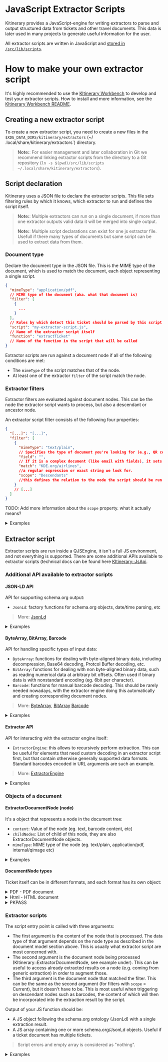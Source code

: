 # JavaScript Extractor Scripts

Kitinerary provides a JavaScript-engine for writing extractors to parse and output structured data from tickets and
other travel documents.
This data is later used in many projects to generate useful information for the user.

All extractor scripts are written in JavaScript and [stored in
`/src/lib/scripts`](https://invent.kde.org/pim/kitinerary/-/tree/master/src/lib/scripts).

# How to make your own extractor script

It's highly recommended to use the [KItinerary Workbench](https://invent.kde.org/pim/kitinerary-workbench) to develop
and test your extractor scripts. How to install and more information, see
the [KItinerary Workbench README](https://invent.kde.org/pim/kitinerary-workbench/-/blob/master/README.md).

## Creating a new extractor script

To create a new extractor script, you need to create a new files in the `$XDG_DATA_DIRS/kitinerary/extractors` (~/
.local/share/kitinerary/extractors`) directory.

> **Note:**: For easier management and later collaboration in Git we recommend linking extractor scripts from the
> directory to a Git repository (`ln -s $(pwd)/src/lib/scripts ~/.local/share/kitinerary/extractors`).

## Script declaration

Kitinerary uses a JSON file to declare the extractor scripts. This file sets filtering rules by which it knows, which
extractor to run and defines the script itself.

> **Note:**: Multiple extractors can run on a single document, if more than one extractor outputs valid data it will be
> merged into single output.
>
> **Note:**: Multiple script declarations can exist for one js extractor file. Usefull if there many types of documents
> but same script can be used to extract data from them.

### Document type

Declare the document type in the JSON file. This is the MIME type of the document, which is used to match the document,
each object representing a single script.

```json
{
  "mimeType": "application/pdf",
  // MIME type of the document (aka. what that document is)
  "filter": [
    {
      ...
    }
  ],
  // Rules by which detect this ticket should be parsed by this script
  "script": "my-extractor-script.js",
  // Name of the extractor script itself
  "function": "extractTicket"
  // Name of the function in the script that will be called
}
```

Extractor scripts are run against a document node if all of the following conditions are met:

- The `mimeType` of the script matches that of the node.
- At least one of the extractor `filter` of the script match the node.

### Extractor filters

Extractor filters are evaluated against document nodes. This can be the node the extractor
script wants to process, but also a descendant or ancestor node.

An extractor script filter consists of the following four properties:

```json
{
  "[...]": "[...]",
  "filter": [
    {
      "mimeType": "text/plain",
      // Specifies the type of document you're looking for (e.g., QR code in document, plain text).
      "field": "",
      // If it is a complex document (like email with fields), it sets which filed of the document run "match" on. This is ignored for nodes containing basic types such as plain text or binary data.
      "match": "KDE.org/airlines",
      //a regular expression or exact string we look for.
      "scope": "Descendants"
      //this defines the relation to the node the script should be run on (Current, Parent, Children, Ancestors or Descendants).
    }
    // [...]
  ]
}
```

TODO: Add more information about the `scope` property. what it actually means?

<details>
<summary>Examples</summary>

---

Anything attached to an email sent by "booking@example-operator.com". The field matched against here
is the `From` header of the MIME message.

```json
{
  "mimeType": "message/rfc822",
  // Its mime type of email
  "field": "From",
  // We look at fiels "From" in the email, which is the sender
  "match": "^booking@exampl-operator\.com$",
  // We look at exactly "booking@exampl-operator.com"
  "scope": "Ancestors"
  // TODO: What is this?
}
```

---

Documents containing a barcode of the format "F12345678". Note that the scope here is `Descendants`
rather than `Children` as the direct child nodes tend to be the images containing the barcode.

```json
{
  "mimeType": "text/plain",
  // we look at plain text
  "scope": "Ancestors",
  // TODO: What is this? i dont understand...
  "match": "^F\d{8}$"
  // We look for exactly "F" followed by 8 digits
}
```

---

Apple Wallet passes issued by "org.kde.travelAgency".

```json
{
  "mimeType": "application/vnd.apple.pkpass",
  // We look at Apple Wallet passes
  "field": "passTypeIdentifier",
  // We look at field "passTypeIdentifier" which is the issuer
  "match": "org.kde.travelAgency",
  "scope": "Current"
  // We look only at this document
}
```

---

iCal events with an organizer email address of the "kde.org" domain. Note that the field here accesses
a property of a property. This works at arbitrary depth, as long as the corresponding types are
introspectable by Qt.

```json
{
  "mimeType": "internal/event",
  "field": "organizer.email",
  "match": "@kde.org$",
  "scope": "Current"
}
```

---

A (PDF) document containing an IATA boarding pass barcode of the airline "AB". Triggering
vendor-specific UIC or ERA railway tickets can be done very similarly, matching on the corresponding
carrier ids.

```json
{
  "mimeType": "internal/iata-bcbp",
  "field": "operatingCarrierDesignator",
  "match": "AB",
  "scope": "Descendants"
}
```

---

A node that has already existing results containing a reservation from "My Transport Operator".
This is useful for scripts that want to augment or fix schema.org annotation already provided by
the source. Note that the mimeType "application/ld+json" is special here as it doesn't only trigger
on the document node content itself, but also matches against the result of nodes of any type.

```json
{
  "mimeType": "application/ld+json",
  "field": "reservationFor.provider.name",
  "match": "My Transport Operator",
  "scope": "Current"
}
```

---

**NOT RECOMMENDED** This should be used as a last resort only, as matching against the full PDF document content can be
expensive.

PDF documents containing the string "My Ferry Booking" anywhere.

```json
{
  "mimeType": "application/pdf",
  "field": "text",
  "match": "My Ferry Booking",
  "scope": "Current"
}
```

</details>

## Extractor script

Extractor scripts are run inside a QJSEngine, it isn't a full JS environment, and not everything is supported.
There are some additional APIs available to extractor scripts (technical docs can be found
here [KItinerary::JsApi](https://api.kde.org/kdepim/kitinerary/html/namespaceKItinerary_1_1JsApi.html).

### Additional API available to extractor scripts

#### JSON-LD API

API for supporting schema.org output:

- `JsonLd`: factory functions for schema.org objects, date/time parsing, etc

> More: [JsonLd](https://api.kde.org/kdepim/kitinerary/html/classKItinerary_1_1JsApi_1_1JsonLd.html)

<details>
<summary>Examples</summary>

```js
var f = JsonLd.newFlightReservation(); // https://schema.org/FlightReservation
f.reservationFor.departureAirport.name = "KDE Konqi Airport (KDQ)"; // https://schema.org/FlightReservation -> https://schema.org/Flight -> https://schema.org/Place -> https://schema.org/Airport
f.reservationFor.arrivalAirport.name = "KDE Katie City Airport (KDA)";
f.reservationFor.departureTime = JsonLd.toDateTime(
  "08:36 20.02.2025",
  "hh:mm dd.MM.yyyy",
  "en",
);
f.reservationFor.arrivalTime = JsonLd.toDateTime(
  "09:56 20.02.2025",
  "hh:mm dd.MM.yyyy",
  "en",
);
f.reservationFor.airline.iataCode = "KD";
f.reservationFor.flightNumber = "KD 1096";
return f; // Returns the flight reservation object later used by other apps
```

</details>

#### ByteArray, BitArray, Barcode

API for handling specific types of input data:

- `ByteArray`: functions for dealing with byte-aligned binary data, including decompression, Base64 decoding, Protcol
  Buffer decoding, etc.
- `BitArray`: functions for dealing with non byte-aligned binary data, such as reading numerical data at arbitrary bit
  offsets. Often used if binary data is with nonstandard encoding (eg. 6bit per character).
- `Barcode`: functions for manual barcode decoding. This should be rarely needed nowadays, with the extractor engine
  doing this automatically and creating corresponding document nodes.

> More:
> [ByteArray](https://api.kde.org/kdepim/kitinerary/html/classKItinerary_1_1JsApi_1_1ByteArray.html),
> [BitArray](https://api.kde.org/kdepim/kitinerary/html/classKItinerary_1_1JsApi_1_1BitArray.html) 
> [Barcode](https://api.kde.org/kdepim/kitinerary/html/classKItinerary_1_1JsApi_1_1Barcode.html)

<details>
<summary>Examples</summary>

```js
const KonqiPersonality = ByteArray.toBase64("Cheerful"); // "Q2hlZXJmdWwK"
const KatieMessage = ByteArray.fromBase64("UmVtZW1iZXIgdG8gdGFrZSBicmVha3MK"); // "Remember to take breaks"

const theQR = node.childNodes[1].childNodes[0].content; // Base64 encoded data
const decodedQR = ByteArray.fromBase64(theQR); // binary blob
const bitsOfQR = ByteArray.toBitArray(theQR); // Conver this to bitArray so it can be manipulated bit-by-bit
let outputString = "";
for (let i = 0; i < 6; ++i) {
  let magicalNumber = bitsOfQR.readNumberMSB(0, 6); // Reads 6 **bits**, eg. '43'
  outputString += String.fromCharCode(magicalNumber + 32); // '43' + 32 = K
}
console.log(outputString); // Konqi

// Usually not needed, as the extractor engine will create barcode nodes automatically
const QRCode = ImageOfAztecQRCodeNotDecodedByExtractorEngine;
const DecodedAztec = Barcode.decodeAztec(
  ImageOfAztecQRCodeNotDecodedByExtractorEngine,
);
console.log(DecodedAztec); // ["KDE airlines", "KDE Konqi Airport (KDQ)", "KDE Katie City Airport (KDA)", "20.02.2025", "08:36", "20.02.2025", "09:56", "KD 1096", "magicalstringsoweknowthisticketwasnottamperedwithbyevilwizards"]
```

</details>

#### Extractor API

API for interacting with the extractor engine itself:

- `ExtractorEngine`: this allows to recursively perform extraction.
  This can be useful for elements that need custom decoding in an extractor script first,
  but that contain otherwise generally supported data formats. Standard barcodes encoded
  in URL arguments are such an example.

> More: [ExtractorEngine](https://api.kde.org/kdepim/kitinerary/html/classKItinerary_1_1ExtractorEngine.html)

<details>
<summary>Examples</summary>

```js
const XMLdataIncorreclyInterpretedAsText = "<xml><data>42</data></xml>";
const CorrectlyInterpretedXML = ExtractorEngine.extract(
  XMLdataIncorreclyInterpretedAsText,
  "application/xml",
);

var f = JsonLd.newFlightReservation();
ExtractorEngine.extractPrice("13 EUR", f); // Adds to ticket price
```

</details>

### Objects of a document

#### ExtractorDocumentNode (node)

It's a object that represents a node in the document tree:

- `content`: Value of the node (eg. text, barcode content, etc)
- `childNodes`: List of child of this node, they are also ExtractorDocumentNode objects.
- `mimeType`: MIME type of the node (eg. text/plain, application/pdf, internal/qimage etc)

<details>
<summary>Examples</summary>

```tree
└── application/pdf // Ticket in PDF format
    ├── internal/qimage // Image of the QR code
    │   └── text/plain // Decoded text from the QR code
    └── text/plain // Usually text inside the PDF
```

```js
function main(pdf, node, barcode) {
  cnsole.log(pdf.content); // Automagically extracted PDF content, no need to point at it.
  let imageOfQR = node.childNodes[0];
  let textFromQR = imageOfQR.childNodes[0].content;
}
```

</details>

#### DocumentNode types

Ticket itself can be in different formats, and each format has its own object:

<details id="PDF - PDF document">
<summary>PDF - PDF document</summary>
PdfDocument is a object that represents a PDF document; it has the following properties:

- `text`: Extracts text from the PDF page. If used on root node, it extracts all text from the PDF.
- `pages`: List of pages in the PDF
- `textInRect`: Extracts text from a given rectangle on the PDF page. Uses normalized coordinates (0-1) in format "Left,
  Top, Right, Bottom".

> More:
> [PdfDocument](https://api.kde.org/kdepim/kitinerary/html/classKItinerary_1_1PdfDocument.html)

  <details>
  <summary>Examples</summary>

```js
// If ticket is in PDF the fist argument is the `PdfPage` object
function main(contentPDF, node) {
  const allText = contentPDF.text; // Extracts all text from the PDF page
  const firstPage = contentPDF.pages[0].text; // Extracts text from only from first page
  const textInRect = contentPDF.pages[0].textInRect(0, 0, 0.3, 0.25); // "Passanger: Kandalf"
}
```

  </details>
</details>
<details id="Html - HTML document">
<summary>Html - HTML document</summary>
HtmlDocument is an object that represents an HTML document consisting HtmlElements; it has the following properties and methods:

- `rawData()`: Returns the raw textual HTML data.
- `root()`: Returns the root element of the document.
- `eval(xpath)`: Evaluates an XPath expression relative to the document root and returns matching elements.

HtmlElement represents an element within an HTML document; it has the following properties and methods:

- `name`: Returns the element name (tag).
- `isNull`: Checks if the element is null/invalid.
- `attribute`: Returns the value of the specified attribute.
- `hasAttribute`: Checks whether an attribute with the given name exists.
- `attributes`: Returns a list of all attributes of this element.
- `content`: Returns the immediate text content of this element (trimmed of whitespace).
- `recursiveContent`: Returns the text content of this element and all its children.
- `parent`: Returns the parent element of this node.
- `firstChild`: Returns the first child element of this node.
- `nextSibling(: Returns the next sibling element of this node.
- `eval`: Evaluates an XPath expression relative to this element.

> More:
> [HtmlDocument](https://api.kde.org/kdepim/kitinerary/html/classKItinerary_1_1HtmlDocument.html) > [HtmlElement](https://api.kde.org/kdepim/kitinerary/html/classKItinerary_1_1HtmlElement.html)

<details>
  <summary>Examples</summary>

```js
// Create a simple HTML document
const simpleHtml = `
  <html><head>
  <title>Flight Details</title>
  </head><body>

  <div class="flight-info">
  <h1>Flight KDE1996</h1>
  <div class="departure">
  <span class="code">KDQ</span>
  <span class="time">2025-02-20 08:30</span>
  </div>

  <div class="arrival">
  <span class="code">KDA</span>
  <span class="time">2025-02-22 16:45</span>
  </div>

  <div class="passenger" id="traveler">
  <span class="name">Kandalf the wizard</span>
  <span class="seat">12A</span>

  </div>
  </div>
  </body>
  </html>
  `;

const html = ExtractorEngine.extract(simpleHtml, "text/html").content;

const res = JsonLd.newFlightReservation();

// Get flight number from h1
const flightHeader = html.eval("//h1")[0];
console.log(flightHeader.content);
if (typeof flightHeader.content == "string") {
  const flightNumber = flightHeader.content.match(/Flight ([A-Z]{2})(\d+)/);
  if (flightNumber) {
    res.reservationFor.airline.iataCode = flightNumber[1];
    res.reservationFor.flightNumber = flightNumber[2];
  }
}

// Get departure info
const departureElement = html.eval("//div[@class='departure']")[0];
if (typeof flightHeader.content == "string") {
  const codeElement = departureElement.eval("span[@class='code']")[0];
  const timeElement = departureElement.eval("span[@class='time']")[0];

  res.reservationFor.departureAirport.iataCode = codeElement.content;
  res.reservationFor.departureTime = JsonLd.toDateTime(
    timeElement.content,
    "yyyy-MM-dd HH:mm",
    "en",
  );
}

// Get arrival info
const arrivalElement = html.eval("//div[@class='arrival']")[0];
if (typeof flightHeader.content == "string") {
  const codeElement = arrivalElement.eval("span[@class='code']")[0];
  const timeElement = arrivalElement.eval("span[@class='time']")[0];

  res.reservationFor.arrivalAirport.iataCode = codeElement.content;
  res.reservationFor.arrivalTime = JsonLd.toDateTime(
    timeElement.content,
    "yyyy-MM-dd HH:mm",
    "en",
  );
}

// Get passenger info using element navigation
const passengerDiv = html.eval("//div[@id='traveler']")[0];
const nameSpan = passengerDiv.firstChild;
const seatSpan = nameSpan.nextSibling;

res.underName = {
  "@type": "Person",
  name: nameSpan.content,
};

res.reservedTicket = {
  "@type": "Ticket",
  ticketedSeat: {
    "@type": "Seat",
    seatNumber: seatSpan.content,
  },
};

return res;
```

  </details>

</details>
<details id="PKPASS">
<summary>PKPASS</summary>
It's a object of fields inside of PKPASS:

- `field[X]`: Object with labes and values

  <details>
  <summary>Example - pkpass</summary>

```js
function main(pkpass, node) {
  // pass.json has "boardingPass" with keys "depar" "arrir" "arrirTime" "deparTime" "code"
  var res = node.result[0];

  var f = JsonLd.newFlightReservation(); // https://schema.org/FlightReservation
  f.reservationFor.departureAirport.name = pass.field["depar"].label;
  f.reservationFor.arrivalAirport.name = pass.field["arrir"].label;
  f.reservationFor.departureTime = JsonLd.toDateTime(
    pass.field["deparTime"].value,
    "hh:mm dd.MM.yyyy",
    "en",
  );
  f.reservationFor.arrivalTime = JsonLd.toDateTime(
    pass.field["arrirTime"].value,
    "hh:mm dd.MM.yyyy",
    "en",
  );
  f.reservationFor.airline.iataCode = "KD";
  f.reservationFor.flightNumber = pass.field["code"].label;
  return f; // Returns the flight reservation object later used by other apps
}
```

  </details>

</details>

### Extractor scripts

The script entry point is called with three arguments:

- The first argument is the content of the node that is processed. The data type of that argument
  depends on the node type as described in the document model section above. This is usually
  what extractor script are most concerned with.
- The second argument is the document node being processed (KItinerary::ExtractorDocumentNode, see example under).
  This can be useful to access already extracted results on a node (e.g. coming from generic extraction)
  in order to augment those.
- The third argument is the document node that matched the filter. This can be the same as the second
  argument (for filters with `scope` = Current), but it doesn't have to be. This is most useful when
  triggering on descendant nodes such as barcodes, the content of which will then be incorporated into
  the extraction result by the script.

Output of your JS function should be:

- A JS object following the schema.org ontology (JsonLd) with a single extraction result.
- A JS array containing one or more schema.org/JsonLd objects. Useful if a ticket document has multiple tickets.

> Script errors and empty array is considered as "nothing".

<details>
<summary>Examples</summary>
Let's assume we want to create an extractor script for a railway ticket which comes with a simple
tabular layout for a single leg per page, and contains a QR code with a 10 digit number for each leg.

```
Konqi -> Katie West
Departure: 21 Jun 18:42
Arrival: 21 Jun 23:12

[Big QR code]
```

As a filter we'd use something similar as example 2 above, triggering on the barcode content.

```js
function extractTicket(pdf, node, barcode) {
  // text for the PDF page containing the barcode that triggered this
  const text = pdf.pages[barcode.location].text;

  // empty http://schema.org/TrainReservation object for the result
  let res = JsonLd.newTrainReservation();

  // when using regular expressions, matching on things that don't change in different
  // language variants is usually preferable, but might not always be possible
  // when creating regular expressions consider that various special characters might occur in names
  // of people or locations (in the above example spaces and parenthesis)
  const leg = text.match(/(.*) -> (.*)/); // ["Konqi", "Katie West"]

  // this can throw an error if the regular expression didn't match
  // that's fine though, the script is aborted here and considered not to have any result
  // ie. handling this case explicitly is unnecessary here
  res.reservationFor.departureStation.name = leg[1]; // Konqi
  res.reservationFor.arrivalStation.name = leg[2]; // Katie West

  // date/time parsing can recover missing year numbers from context, if available
  // In our example it would consider the PDF creation time for that, and the resulting
  // date would be the first occurrence of the given day and month following that.
  // https://doc.qt.io/qt-6/qdate.html#fromString-1
  res.reservationFor.departureTime = JsonLd.toDateTime(
    text.match(/Departure: (.*)/)[1],
    "dd MMM hh:mm",
    "en",
  );

  // for supporting different language formats, both the format string and the locale
  // argument can be lists. All combinations are then tried until one yields a valid result.
  res.reservationFor.arrivalTime = JsonLd.toDateTime(
    text.match(/(?:Arrival|Arrivé|Ankunft): (.*)/)[1],
    ["dd MMM hh:mm", "dd MMM hh.mm"],
    ["en", "fr", "de"],
  );

  // the node that triggered this script (the barcode) can be accessed and integrated into the result
  res.reservedTicket.ticketToken = "qrCode:" + barcode.content;

  return res;
}
```

The above example produces and entirely new result. Another common case are scripts that
merely augment an existing result. Let's assume an Apple Wallet pass for a flight, the
automatically extracted result is correct but misses the boarding group. The filter for
this would be similar to example 4 above, triggering on the pass issuer.

```js
// unused arguments can be omitted
function extractBoardingPass(pass, node) {
  // use the existing result as a starting point
  // generally this can be more than one, but specific types of documents
  // might only produce a deterministic amount (like 1 in this case).
  let res = node.result[0];

  // modify the result as necessary
  res.boardingGroup = pass.field["group"].label;

  // returning a result here will replace the existing results for this node
  return res;
}
```

</details>
